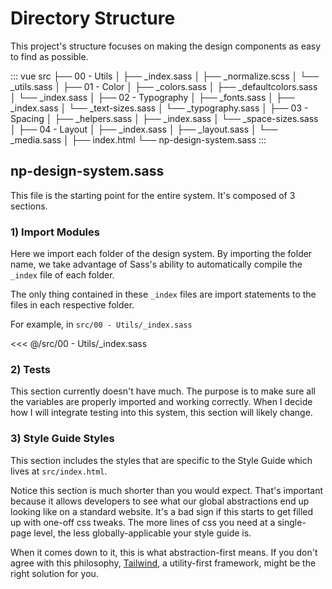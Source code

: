 # Directory Structure

This project's structure focuses on making the design components as easy to find as possible.

::: vue
src
├── 00 - Utils
│   ├── _index.sass
│   ├── _normalize.scss
│   └── _utils.sass
│
├── 01 - Color
│   ├── _colors.sass
│   ├── _defaultcolors.sass
│   └── _index.sass
│
├── 02 - Typography
│   ├── _fonts.sass
│   ├── _index.sass
│   └── _text-sizes.sass
│   └── _typography.sass
│
├── 03 - Spacing
│   ├── _helpers.sass
│   ├── _index.sass
│   └── _space-sizes.sass
│
├── 04 - Layout
│   ├── _index.sass
│   ├── _layout.sass
│   └── _media.sass
│
├── index.html
└── np-design-system.sass
:::

## np-design-system.sass

This file is the starting point for the entire system. It's composed of 3 sections.

<collapse-text hidden title="np-design-system.sass">

<<< @/src/np-design-system.sass

</collapse-text>

### 1) Import Modules

Here we import each folder of the design system. By importing the folder name, we take advantage of Sass's ability to automatically compile the `_index` file of each folder.

The only thing contained in these `_index` files are import statements to the files in each respective folder.

For example, in `src/00 - Utils/_index.sass`

<<< @/src/00 - Utils/_index.sass

### 2) Tests

This section currently doesn't have much. The purpose is to make sure all the variables are properly imported and working correctly. When I decide how I will integrate testing into this system, this section will likely change.

### 3) Style Guide Styles

This section includes the styles that are specific to the Style Guide which lives at `src/index.html`.

Notice this section is much shorter than you would expect. That's important because it allows developers to see what our global abstractions end up looking like on a standard website. It's a bad sign if this starts to get filled up with one-off css tweaks. The more lines of css you need at a single-page level, the less globally-applicable your style guide is.

When it comes down to it, this is what abstraction-first means. If you don't agree with this philosophy, [Tailwind](https://tailwindcss.com), a utility-first framework, might be the right solution for you.



